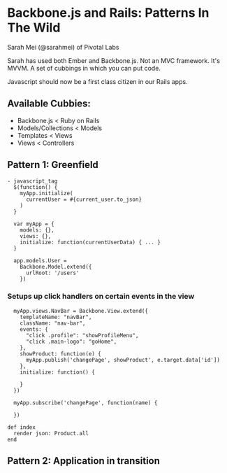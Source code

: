 # Backbone.js and Rails: Patterns In The Wild
Sarah Mei (@sarahmei) of Pivotal Labs

Sarah has used both Ember and Backbone.js.
Not an MVC framework. It's MVVM. A set of cubbings in which you can put code.

Javascript should now be a first class citizen in our Rails apps.

## Available Cubbies:

  * Backbone.js < Ruby on Rails
  * Models/Collections < Models
  * Templates < Views
  * Views < Controllers

## Pattern 1: Greenfield

    - javascript_tag
      $(function() {
        myApp.initialize(
          currentUser = #{current_user.to_json}
        )
      }

      var myApp = {
        models: {},
        views: {},
        initialize: function(currentUserData) { ... }
      }

      app.models.User =
        Backbone.Model.extend({
          urlRoot: '/users'
        })

### Setups up click handlers on certain events in the view
      myApp.views.NavBar = Backbone.View.extend({
        templateName: "navBar",
        className: "nav-bar",
        events: {
          "click .profile": "showProfileMenu",
          "click .main-logo": "goHome",
        },
        showProduct: function(e) {
          myApp.publish('changePage', showProduct', e.target.data['id'])
        },
        initialize: function() {
          
        }
      })

      myApp.subscribe('changePage', function(name) {
        
      })

    def index
      render json: Product.all
    end


## Pattern 2: Application in transition

    
